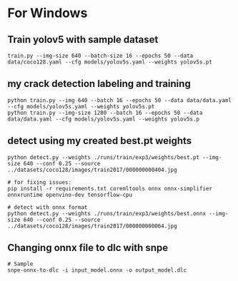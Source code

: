 # For Windows
## Train yolov5 with sample dataset
    train.py --img-size 640 --batch-size 16 --epochs 50 --data data/coco128.yaml --cfg models/yolov5s.yaml --weights yolov5s.pt

## my crack detection labeling and training 
    python train.py --img 640 --batch 16 --epochs 50 --data data/data.yaml --cfg models/yolov5s.yaml --weights yolov5s.pt
    python train.py --img-size 1280 --batch 16 --epochs 50 --data data/data.yaml --cfg models/yolov5s.yaml --weights yolov5s.p

## detect using my created best.pt weights
    python detect.py --weights ./runs/train/exp3/weights/best.pt --img-size 640 --conf 0.25 --source ../datasets/coco128/images/train2017/000000000404.jpg
    
    # for fixing issues:
    pip install -r requirements.txt coremltools onnx onnx-simplifier onnxruntime openvino-dev tensorflow-cpu
    
    # detect with onnx format 
    python detect.py --weights ./runs/train/exp3/weights/best.onnx --img-size 640 --conf 0.25 --source ../datasets/coco128/images/train2017/000000000064.jpg
    


## Changing onnx file to dlc with snpe
    # Sample
    snpe-onnx-to-dlc -i input_model.onnx -o output_model.dlc

